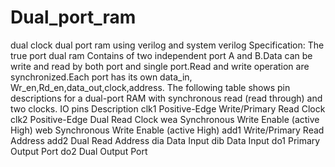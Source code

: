 # Dual_port_ram
dual clock dual port ram using verilog and system verilog
Specification:
The true port dual ram Contains of two independent port A and B.Data can be write and read by both port and single port.Read and write operation are synchronized.Each port has its own data_in, Wr_en,Rd_en,data_out,clock,address.
The following table shows pin descriptions for a dual-port RAM with synchronous read (read through) and two clocks.
IO pins	Description
clk1	Positive-Edge Write/Primary Read Clock
clk2	Positive-Edge Dual Read Clock
wea	Synchronous Write Enable (active High)
web	Synchronous Write Enable (active High)
add1	Write/Primary Read Address
add2	Dual Read Address
dia	Data Input
dib	Data Input
do1	Primary Output Port
do2	Dual Output Port
